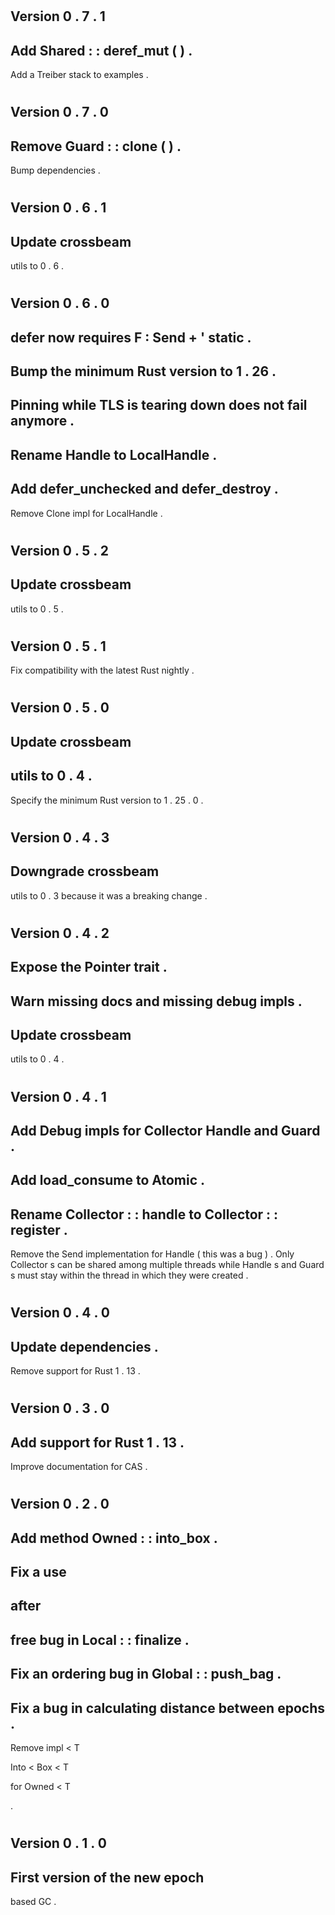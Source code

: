 #
Version
0
.
7
.
1
-
Add
Shared
:
:
deref_mut
(
)
.
-
Add
a
Treiber
stack
to
examples
.
#
Version
0
.
7
.
0
-
Remove
Guard
:
:
clone
(
)
.
-
Bump
dependencies
.
#
Version
0
.
6
.
1
-
Update
crossbeam
-
utils
to
0
.
6
.
#
Version
0
.
6
.
0
-
defer
now
requires
F
:
Send
+
'
static
.
-
Bump
the
minimum
Rust
version
to
1
.
26
.
-
Pinning
while
TLS
is
tearing
down
does
not
fail
anymore
.
-
Rename
Handle
to
LocalHandle
.
-
Add
defer_unchecked
and
defer_destroy
.
-
Remove
Clone
impl
for
LocalHandle
.
#
Version
0
.
5
.
2
-
Update
crossbeam
-
utils
to
0
.
5
.
#
Version
0
.
5
.
1
-
Fix
compatibility
with
the
latest
Rust
nightly
.
#
Version
0
.
5
.
0
-
Update
crossbeam
-
utils
to
0
.
4
.
-
Specify
the
minimum
Rust
version
to
1
.
25
.
0
.
#
Version
0
.
4
.
3
-
Downgrade
crossbeam
-
utils
to
0
.
3
because
it
was
a
breaking
change
.
#
Version
0
.
4
.
2
-
Expose
the
Pointer
trait
.
-
Warn
missing
docs
and
missing
debug
impls
.
-
Update
crossbeam
-
utils
to
0
.
4
.
#
Version
0
.
4
.
1
-
Add
Debug
impls
for
Collector
Handle
and
Guard
.
-
Add
load_consume
to
Atomic
.
-
Rename
Collector
:
:
handle
to
Collector
:
:
register
.
-
Remove
the
Send
implementation
for
Handle
(
this
was
a
bug
)
.
Only
Collector
s
can
be
shared
among
multiple
threads
while
Handle
s
and
Guard
s
must
stay
within
the
thread
in
which
they
were
created
.
#
Version
0
.
4
.
0
-
Update
dependencies
.
-
Remove
support
for
Rust
1
.
13
.
#
Version
0
.
3
.
0
-
Add
support
for
Rust
1
.
13
.
-
Improve
documentation
for
CAS
.
#
Version
0
.
2
.
0
-
Add
method
Owned
:
:
into_box
.
-
Fix
a
use
-
after
-
free
bug
in
Local
:
:
finalize
.
-
Fix
an
ordering
bug
in
Global
:
:
push_bag
.
-
Fix
a
bug
in
calculating
distance
between
epochs
.
-
Remove
impl
<
T
>
Into
<
Box
<
T
>
>
for
Owned
<
T
>
.
#
Version
0
.
1
.
0
-
First
version
of
the
new
epoch
-
based
GC
.
